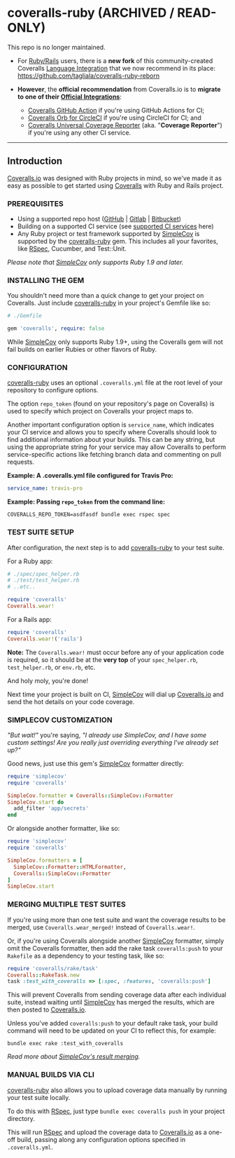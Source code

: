 # coveralls-ruby (ARCHIVED / READ-ONLY)

This repo is no longer maintained. 

- For [Ruby/Rails](https://docs.coveralls.io/ruby-and-rails) users, there is a **new fork** of this community-created Coveralls [Language Integration](https://docs.coveralls.io/integrations#language-integrations) that we now recommend in its place: https://github.com/tagliala/coveralls-ruby-reborn

- **However**, the **official recommendation** from Coveralls.io is to **migrate to one of their [Official Integrations](https://docs.coveralls.io/integrations#official-integrations)**:

  - [Coveralls GitHub Action](https://github.com/marketplace/actions/coveralls-github-action) if you're using GitHub Actions for CI;
  - [Coveralls Orb for CircleCI](https://circleci.com/developer/orbs/orb/coveralls/coveralls) if you're using CircleCI for CI; and 
  - [Coveralls Universal Coverage Reporter](https://github.com/coverallsapp/coverage-reporter) (aka. "**Coverage Reporter**") if you're using any other CI service.

---

## Introduction

[Coveralls.io](http://coveralls.io) was designed with Ruby projects in mind, so we've made it as easy as possible to get started using [Coveralls](http://coveralls.io) with Ruby and Rails project.

### PREREQUISITES

- Using a supported repo host ([GitHub](http://github.com/) | [Gitlab](https://gitlab.com/) | [Bitbucket](https://bitbucket.org/))
- Building on a supported CI service (see [supported CI services](https://docs.coveralls.io/supported-ci-services) here)
- Any Ruby project or test framework supported by [SimpleCov](https://github.com/colszowka/simplecov) is supported by the [coveralls-ruby](https://github.com/lemurheavy/coveralls-ruby) gem. This includes all your favorites, like [RSpec](http://rspec.info/), Cucumber, and Test::Unit.

*Please note that [SimpleCov](https://github.com/colszowka/simplecov) only supports Ruby 1.9 and later.*

### INSTALLING THE GEM

You shouldn't need more than a quick change to get your project on Coveralls. Just include [coveralls-ruby](https://github.com/lemurheavy/coveralls-ruby) in your project's Gemfile like so:

```ruby
# ./Gemfile

gem 'coveralls', require: false
```

While [SimpleCov](https://github.com/colszowka/simplecov) only supports Ruby 1.9+, using the Coveralls gem will not fail builds on earlier Rubies or other flavors of Ruby.

### CONFIGURATION

[coveralls-ruby](https://github.com/lemurheavy/coveralls-ruby) uses an optional `.coveralls.yml` file at the root level of your repository to configure options.

The option `repo_token` (found on your repository's page on Coveralls) is used to specify which project on Coveralls your project maps to.

Another important configuration option is `service_name`, which indicates your CI service and allows you to specify where Coveralls should look to find additional information about your builds. This can be any string, but using the appropriate string for your service may allow Coveralls to perform service-specific actions like fetching branch data and commenting on pull requests.

**Example: A .coveralls.yml file configured for Travis Pro:**

```yml
service_name: travis-pro
```

**Example: Passing `repo_token` from the command line:**

```
COVERALLS_REPO_TOKEN=asdfasdf bundle exec rspec spec
```

### TEST SUITE SETUP

After configuration, the next step is to add [coveralls-ruby](https://github.com/lemurheavy/coveralls-ruby) to your test suite.

For a Ruby app:

```ruby
# ./spec/spec_helper.rb
# ./test/test_helper.rb
# ..etc..

require 'coveralls'
Coveralls.wear!
```

For a Rails app:

```ruby
require 'coveralls'
Coveralls.wear!('rails')
```

**Note:** The `Coveralls.wear!` must occur before any of your application code is required, so it should be at the **very top** of your `spec_helper.rb`, `test_helper.rb`, or `env.rb`, etc.

And holy moly, you're done!

Next time your project is built on CI, [SimpleCov](https://github.com/colszowka/simplecov) will dial up [Coveralls.io](https://coveralls.io) and send the hot details on your code coverage.

### SIMPLECOV CUSTOMIZATION

*"But wait!"* you're saying, *"I already use SimpleCov, and I have some custom settings! Are you really just overriding everything I've already set up?"*

Good news, just use this gem's [SimpleCov](https://github.com/colszowka/simplecov) formatter directly:

```ruby
require 'simplecov'
require 'coveralls'

SimpleCov.formatter = Coveralls::SimpleCov::Formatter
SimpleCov.start do
  add_filter 'app/secrets'
end
```

Or alongside another formatter, like so:

```ruby
require 'simplecov'
require 'coveralls'

SimpleCov.formatters = [
  SimpleCov::Formatter::HTMLFormatter,
  Coveralls::SimpleCov::Formatter
]
SimpleCov.start
```

### MERGING MULTIPLE TEST SUITES

If you're using more than one test suite and want the coverage results to be merged, use `Coveralls.wear_merged!` instead of `Coveralls.wear!`.

Or, if you're using Coveralls alongside another [SimpleCov](https://github.com/colszowka/simplecov) formatter, simply omit the Coveralls formatter, then add the rake task `coveralls:push` to your `Rakefile` as a dependency to your testing task, like so:

```ruby
require 'coveralls/rake/task'
Coveralls::RakeTask.new
task :test_with_coveralls => [:spec, :features, 'coveralls:push']
```

This will prevent Coveralls from sending coverage data after each individual suite, instead waiting until [SimpleCov](https://github.com/colszowka/simplecov) has merged the results, which are then posted to [Coveralls.io](https://coveralls.io).

Unless you've added `coveralls:push` to your default rake task, your build command will need to be updated on your CI to reflect this, for example:

```console
bundle exec rake :test_with_coveralls
```

*Read more about [SimpleCov's result merging](https://github.com/colszowka/simplecov#merging-results).*

### MANUAL BUILDS VIA CLI

[coveralls-ruby](https://github.com/lemurheavy/coveralls-ruby) also allows you to upload coverage data manually by running your test suite locally.

To do this with [RSpec](http://rspec.info/), just type `bundle exec coveralls push` in your project directory.

This will run [RSpec](http://rspec.info/) and upload the coverage data to [Coveralls.io](https://coveralls.io) as a one-off build, passing along any configuration options specified in `.coveralls.yml`.
